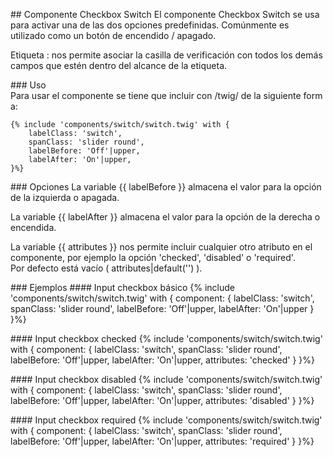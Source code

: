 ## Componente Checkbox Switch
El componente Checkbox Switch se usa para activar una de las dos opciones predefinidas. Comúnmente es utilizado como un botón de encendido / apagado.

Etiqueta <label>:  nos permite asociar la casilla de verificación con todos los demás campos que estén dentro del alcance de la etiqueta. 

### Uso
Para usar el componente se tiene que incluir con /twig/ de la siguiente forma:
```
{% include 'components/switch/switch.twig' with { 
    labelClass: 'switch',
    spanClass: 'slider round',
    labelBefore: 'Off'|upper,
    labelAfter: 'On'|upper,
}%}

```

### Opciones
La variable {{ labelBefore }} almacena el valor para la opción de la izquierda o apagada.

La variable {{ labelAfter }} almacena el valor para la opción de la derecha o encendida.

La variable {{ attributes }} nos permite incluir cualquier otro atributo en el componente, por ejemplo la opción 'checked', 'disabled' o 'required'. Por defecto está vacío ( attributes|default('') ).

### Ejemplos
#### Input checkbox básico
{% include 'components/switch/switch.twig' with { 
    component: {
        labelClass: 'switch',
        spanClass: 'slider round',
        labelBefore: 'Off'|upper,
        labelAfter: 'On'|upper
    }
}%}

#### Input checkbox checked
{% include 'components/switch/switch.twig' with {
    component: {
        labelClass: 'switch',
        spanClass: 'slider round',
        labelBefore: 'Off'|upper,
        labelAfter: 'On'|upper,
        attributes: 'checked'
    }
}%}

#### Input checkbox disabled
{% include 'components/switch/switch.twig' with { 
    component: {
        labelClass: 'switch',
        spanClass: 'slider round',
        labelBefore: 'Off'|upper,
        labelAfter: 'On'|upper,
        attributes: 'disabled'
    }
}%}

#### Input checkbox required
{% include 'components/switch/switch.twig' with {
    component: {
        labelClass: 'switch',
        spanClass: 'slider round',
        labelBefore: 'Off'|upper,
        labelAfter: 'On'|upper,
        attributes: 'required'
    }
}%}
